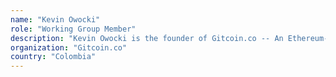 ```yaml
---
name: "Kevin Owocki"
role: "Working Group Member"
description: "Kevin Owocki is the founder of Gitcoin.co -- An Ethereum-based network for growing open source software with incentivization mechanics.  He has a BS in Computer Science, 10 years of engineering leadership experience in startups and Open Source Software, and is a community organizer in the Boulder Colorado Tech Scene.Kevin believes strongly that the future of work is unbundled; the future of knowledge work will be driven by decentralization, community, and emergent collaboration.  Gitcoin a one-stop shop that gives Software Developers the skills &amp; connections to survive and thrive in this new blockchain ecosystem."
organization: "Gitcoin.co"
country: "Colombia"
---
```

